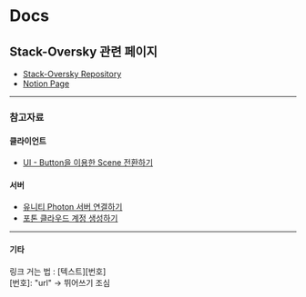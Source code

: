# Docs

## Stack-Oversky 관련 페이지
* [Stack-Oversky Repository][1]
* [Notion Page][2]
----
### 참고자료
#### 클라이언트
* [UI - Button을 이용한 Scene 전환하기][5]
#### 서버
* [유니티 Photon 서버 연결하기][3]
* [포톤 클라우드 계정 생성하기][4]

----
#### 기타
링크 거는 법 : [텍스트][번호] <br>
[번호]: "url" -> 뛰어쓰기 조심


[1]: https://github.com/stack-oversky/Stack-Oversky
[2]: https://www.notion.so/computer-on-to-gyul/8-11-b0d9bd25cbda426d989be20d71976b94
[3]: https://ojui.tistory.com/17
[4]: https://citynetc.tistory.com/176
[5]: https://art-coding3.tistory.com/32
